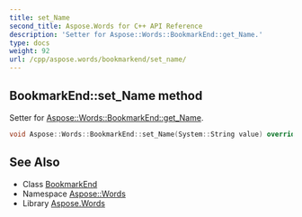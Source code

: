 ```yaml
---
title: set_Name
second_title: Aspose.Words for C++ API Reference
description: 'Setter for Aspose::Words::BookmarkEnd::get_Name.'
type: docs
weight: 92
url: /cpp/aspose.words/bookmarkend/set_name/
---
```

## BookmarkEnd::set_Name method


Setter for [Aspose::Words::BookmarkEnd::get_Name](../get_name/).

```cpp
void Aspose::Words::BookmarkEnd::set_Name(System::String value) override
```

## See Also

* Class [BookmarkEnd](../)
* Namespace [Aspose::Words](../../)
* Library [Aspose.Words](../../../)

